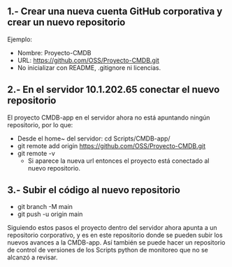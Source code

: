## 1.- Crear una nueva cuenta GitHub corporativa y crear un nuevo repositorio
Ejemplo:
- Nombre: Proyecto-CMDB
- URL: https://github.com/OSS/Proyecto-CMDB.git
- No inicializar con README, .gitignore ni licencias.

## 2.- En el servidor 10.1.202.65 conectar el nuevo repositorio
El proyecto CMDB-app en el servidor ahora no está apuntando ningún repositorio, por lo que:
- Desde el home~ del servidor: cd Scripts/CMDB-app/
- git remote add origin https://github.com/OSS/Proyecto-CMDB.git
- git remote -v
  - Si aparece la nueva url entonces el proyecto está conectado al nuevo repositorio.

## 3.- Subir el código al nuevo repositorio
- git branch -M main
- git push -u origin main

Siguiendo estos pasos el proyecto dentro del servidor ahora apunta a un repositorio corporativo, y es en este repositorio donde se pueden subir los nuevos avances a la CMDB-app. Así también se puede hacer un repositorio de control de versiones de los Scripts python de monitoreo que no se alcanzó a revisar.
